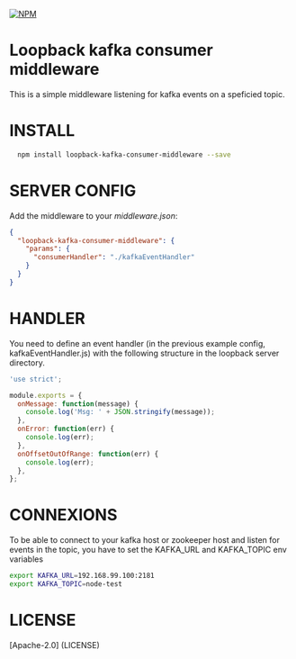 [![NPM](https://nodei.co/npm/loopback-kafka-consumer-middleware.png?compact=true)](https://nodei.co/npm/loopback-kafka-consumer-middleware/)
# Loopback kafka consumer middleware

This is a simple middleware listening for kafka events on a speficied topic.

INSTALL
=============

```bash
  npm install loopback-kafka-consumer-middleware --save
```

SERVER CONFIG
=============

Add the middleware to your *middleware.json*:

```json
{
  "loopback-kafka-consumer-middleware": {
    "params": {
      "consumerHandler": "./kafkaEventHandler"
    }
  }
}
```

HANDLER
=============

You need to define an event handler (in the previous example config, kafkaEventHandler.js) with the following structure in the loopback server directory.

```javascript
'use strict';

module.exports = {
  onMessage: function(message) {
    console.log('Msg: ' + JSON.stringify(message));
  },
  onError: function(err) {
    console.log(err);
  },
  onOffsetOutOfRange: function(err) {
    console.log(err);
  },
};
```

CONNEXIONS
=============

To be able to connect to your kafka host or zookeeper host and listen for events in the topic, you have to set the KAFKA_URL and KAFKA_TOPIC env variables

```bash
export KAFKA_URL=192.168.99.100:2181
export KAFKA_TOPIC=node-test
```

LICENSE
=============
[Apache-2.0] (LICENSE)
